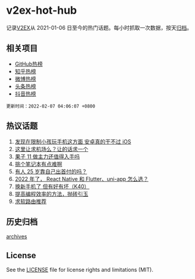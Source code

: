 # v2ex-hot-hub

 记录[V2EX](https://www.v2ex.com/)从 2021-01-06 日至今的热门话题。每小时抓取一次数据，按天[归档](archives)。
 
 ## 相关项目

- [GitHub热榜](https://github.com/snaildev/github-hot-hub)
- [知乎热榜](https://github.com/snaildev/zhihu-hot-hub)
- [微博热榜](https://github.com/snaildev/weibo-hot-hub)
- [头条热榜](https://github.com/snaildev/toutiao-hot-hub)
- [抖音热榜](https://github.com/snaildev/douyin-hot-hub)


 `更新时间：2022-02-07 04:06:07 +0800`

## 热议话题

1. [发现在限制小孩玩手机这方面 安卓真的干不过 iOS](https://www.v2ex.com/t/832064)
1. [这里让求机场么？让的话求一个](https://www.v2ex.com/t/832099)
1. [果子 11 做主力还值得入手吗](https://www.v2ex.com/t/832072)
1. [挑个笔记本有点难啊](https://www.v2ex.com/t/832105)
1. [有人 25 岁靠自己出首付的吗？](https://www.v2ex.com/t/832027)
1. [2022 年了， React Native 和 Flutter、uni-app 怎么选？](https://www.v2ex.com/t/832037)
1. [换新手机了 但有好有坏（K40）](https://www.v2ex.com/t/832025)
1. [提高编程效率的方法，抛砖引玉](https://www.v2ex.com/t/832061)
1. [求软路由推荐](https://www.v2ex.com/t/832092)

## 历史归档

[archives](archives)

## License

See the [LICENSE](LICENSE) file for license rights and limitations (MIT).
